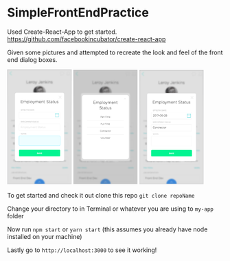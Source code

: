 # SimpleFrontEndPractice
Used Create-React-App to get started. https://github.com/facebookincubator/create-react-app

Given some pictures and attempted to recreate the look and feel of the front end dialog boxes.
<div>
<img src="Example1.png" width="150">
<img src="Example2.png" width="150">
<img src="Example3.png" width="150">
</div>

To get started and check it out clone this repo
`git clone repoName`

Change your directory to in Terminal or whatever you are using to `my-app` folder

Now run `npm start` or `yarn start` (this assumes you already have node installed on your machine)

Lastly go to `http://localhost:3000` to see it working!
